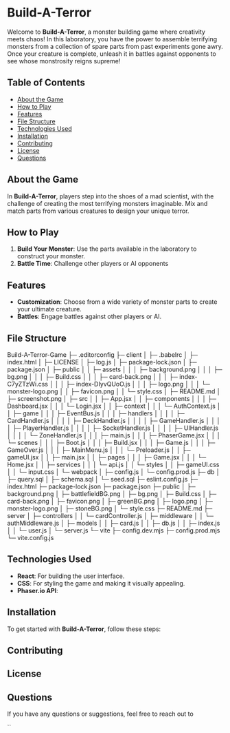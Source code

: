 # Build-A-Terror

Welcome to **Build-A-Terror**, a monster building game where creativity meets chaos! In this laboratory, you have the power to assemble terrifying monsters from a collection of spare parts from past experiments gone awry.
Once your creature is complete, unleash it in battles against opponents to see whose monstrosity reigns supreme!

## Table of Contents

- [About the Game](#about-the-game)
- [How to Play](#how-to-play)
- [Features](#features)
- [File Structure](#file-structure)
- [Technologies Used](#technologies-used)
- [Installation](#installation)
- [Contributing](#contributing)
- [License](#license)
- [Questions](#questions)

## About the Game

In **Build-A-Terror**, players step into the shoes of a mad scientist, with the challenge of creating the most terrifying monsters imaginable. Mix and match parts from various creatures to design your unique terror.

## How to Play

1. **Build Your Monster**: Use the parts available in the laboratory to construct your monster.
2. **Battle Time**: Challenge other players or AI opponents

## Features

- **Customization**: Choose from a wide variety of monster parts to create your ultimate creature.
- **Battles**: Engage battles against other players or AI.

## File Structure

Build-A-Terror-Game
├─ .editorconfig
├─ client
│  ├─ .babelrc
│  ├─ index.html
│  ├─ LICENSE
│  ├─ log.js
│  ├─ package-lock.json
│  ├─ package.json
│  ├─ public
│  │  ├─ assets
│  │  │  ├─ background.png
│  │  │  ├─ bg.png
│  │  │  ├─ Build.css
│  │  │  ├─ card-back.png
│  │  │  ├─ index-C7yZTzWi.css
│  │  │  ├─ index-DIyvQUoO.js
│  │  │  ├─ logo.png
│  │  │  └─ monster-logo.png
│  │  ├─ favicon.png
│  │  └─ style.css
│  ├─ README.md
│  ├─ screenshot.png
│  ├─ src
│  │  ├─ App.jsx
│  │  ├─ components
│  │  │  ├─ Dashboard.jsx
│  │  │  └─ Login.jsx
│  │  ├─ context
│  │  │  └─ AuthContext.js
│  │  ├─ game
│  │  │  ├─ EventBus.js
│  │  │  ├─ handlers
│  │  │  │  ├─ CardHandler.js
│  │  │  │  ├─ DeckHandler.js
│  │  │  │  ├─ GameHandler.js
│  │  │  │  ├─ PlayerHandler.js
│  │  │  │  ├─ SocketHandler.js
│  │  │  │  ├─ UIHandler.js
│  │  │  │  └─ ZoneHandler.js
│  │  │  ├─ main.js
│  │  │  ├─ PhaserGame.jsx
│  │  │  └─ scenes
│  │  │     ├─ Boot.js
│  │  │     ├─ Build.jsx
│  │  │     ├─ Game.js
│  │  │     ├─ GameOver.js
│  │  │     ├─ MainMenu.js
│  │  │     └─ Preloader.js
│  │  ├─ gameUI.jsx
│  │  ├─ main.jsx
│  │  ├─ pages
│  │  │  ├─ Game.jsx
│  │  │  └─ Home.jsx
│  │  ├─ services
│  │  │  └─ api.js
│  │  └─ styles
│  │     ├─ gameUI.css
│  │     └─ input.css
│  └─ webpack
│     ├─ config.js
│     └─ config.prod.js
├─ db
│  ├─ query.sql
│  ├─ schema.sql
│  └─ seed.sql
├─ eslint.config.js
├─ index.html
├─ package-lock.json
├─ package.json
├─ public
│  ├─ background.png
│  ├─ battlefieldBG.png
│  ├─ bg.png
│  ├─ Build.css
│  ├─ card-back.png
│  ├─ favicon.png
│  ├─ greenBG.png
│  ├─ logo.png
│  ├─ monster-logo.png
│  ├─ stoneBG.png
│  └─ style.css
├─ README.md
├─ server
│  ├─ controllers
│  │  └─ cardController.js
│  ├─ middleware
│  │  └─ authMiddleware.js
│  ├─ models
│  │  ├─ card.js
│  │  ├─ db.js
│  │  ├─ index.js
│  │  └─ user.js
│  └─ server.js
└─ vite
   ├─ config.dev.mjs
   ├─ config.prod.mjs
   └─ vite.config.js

## Technologies Used

- **React**: For building the user interface.
- **CSS**: For styling the game and making it visually appealing.
- **Phaser.io API**:

## Installation

To get started with **Build-A-Terror**, follow these steps:

## Contributing

## License

## Questions

If you have any questions or suggestions, feel free to reach out to

``